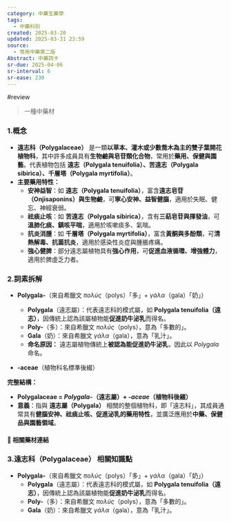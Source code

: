 ```yaml
---
category: 中藥生藥學
tags:
  - 中藥科別
created: 2025-03-20
updated: 2025-03-31 23:59
source:
  - 常用中藥第二版
Abstract: 中藥詞卡
sr-due: 2025-04-06
sr-interval: 6
sr-ease: 230
---
```

 #review 
>一種中藥材
### 1.概念
- **遠志科（Polygalaceae）** 是一類**以草本、灌木或少數喬木為主的雙子葉開花植物科**，其中許多成員具有**生物鹼與皂苷類化合物**，常用於**藥用、保健與園藝**。代表植物包括 **遠志（Polygala tenuifolia）、苦遠志（Polygala sibirica）、千層塔（Polygala myrtifolia）**。  
- **主要藥用特性：**  
  - **安神益智**：如 **遠志（Polygala tenuifolia）**，富含**遠志皂苷（Onjisaponins）與生物鹼**，可**寧心安神、益智健腦**，適用於失眠、健忘、神經衰弱。  
  - **祛痰止咳**：如 **苦遠志（Polygala sibirica）**，含有**三萜皂苷與揮發油**，可**溫肺化痰、鎮咳平喘**，適用於咳嗽痰多、氣喘。  
  - **抗炎消腫**：如 **千層塔（Polygala myrtifolia）**，富含**黃酮與多酚類**，可**清熱解毒、抗菌抗炎**，適用於感染性炎症與腫脹疼痛。  
  - **強心健脾**：部分遠志屬植物具有**強心作用**，可**促進血液循環、增強體力**，適用於脾虛乏力者。  

### 2.詞素拆解
- **Polygala-**（來自希臘文 *πολύς*（polys）「多」+ *γάλα*（gala）「奶」）  
  - **Polygala**（遠志屬）：代表遠志科的模式屬，如 **Polygala tenuifolia（遠志）**，因傳統上認為該屬植物能**促進奶牛泌乳**而得名。  
  - **Poly-**（多）：來自希臘文 *πολύς*（polys），意為「多數的」。  
  - **Gala**（奶）：來自希臘文 *γάλα*（gala），意為「乳汁」。  
  - **命名原因：** 遠志屬植物傳統上**被認為能促進奶牛泌乳**，因此以 *Polygala* 命名。  

- **-aceae**（植物科名標準後綴）  

**完整結構：**
- **Polygalaceae = *Polygala-*（遠志屬）+ *-aceae*（植物科後綴）**  
- **意義**：指與 **遠志屬（Polygala）** 相關的整個植物科，即「遠志科」，其成員通常具有**健腦安神、祛痰止咳、促進泌乳的藥用特性**，並廣泛應用於**中藥、保健品與園藝領域**。  

#### 📌 相關藥材連結



### 3.遠志科（Polygalaceae） 相關知識點

- **Polygala-**（來自希臘文 *πολύς*（polys）「多」+ *γάλα*（gala）「奶」）  
  - **Polygala**（遠志屬）：代表遠志科的模式屬，如 **Polygala tenuifolia（遠志）**，因傳統上認為該屬植物能**促進奶牛泌乳**而得名。  
  - **Poly-**（多）：來自希臘文 *πολύς*（polys），意為「多數的」。  
  - **Gala**（奶）：來自希臘文 *γάλα*（gala），意為「乳汁」。  


